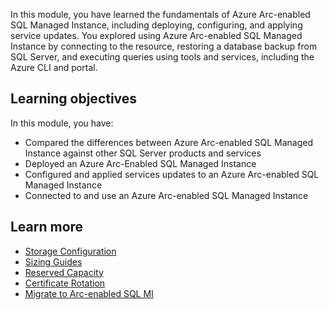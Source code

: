 In this module, you have learned the fundamentals of Azure Arc-enabled SQL Managed Instance, including deploying, configuring, and applying service updates. You explored using Azure Arc-enabled SQL Managed Instance by connecting to the resource, restoring a database backup from SQL Server, and executing queries using tools and services, including the Azure CLI and portal.

## Learning objectives

In this module, you have:

- Compared the differences between Azure Arc-enabled SQL Managed Instance against other SQL Server products and services
- Deployed an Azure Arc-Enabled SQL Managed Instance
- Configured and applied services updates to an Azure Arc-enabled SQL Managed Instance
- Connected to and use an Azure Arc-enabled SQL Managed Instance

## Learn more

- [Storage Configuration](https://docs.microsoft.com/azure/azure-arc/data/storage-configuration#database-instance-storage-configuration)
- [Sizing Guides](https://docs.microsoft.com/azure/azure-arc/data/sizing-guidance#sql-managed-instance-sizing-details)
- [Reserved Capacity](https://docs.microsoft.com/azure/azure-arc/data/reserved-capacity-overview)
- [Certificate Rotation](https://docs.microsoft.com/azure/azure-arc/data/rotate-user-tls-certificate)
- [Migrate to Arc-enabled SQL MI](https://docs.microsoft.com/azure/azure-arc/data/migrate-to-managed-instance)